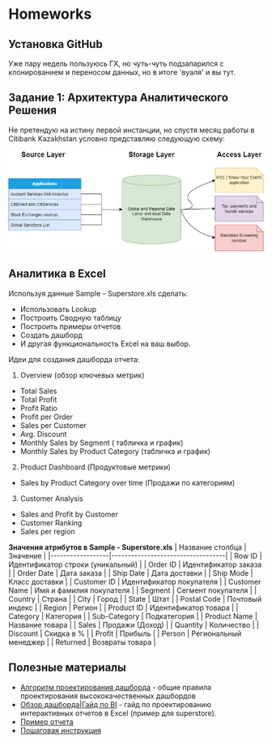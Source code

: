 # Homeworks

## Установка GitHub

Уже пару недель пользуюсь ГХ, но чуть-чуть подзапарился с клонированием и переносом данных, но в итоге 'вуаля' и вы тут.

## Задание 1: Архитектура Аналитического Решения
Не претендую на истину первой инстанции, но спустя месяц работы в Citibank Kazakhstan условно представляю следующую схему:

![Minion](https://github.com/ablaygram/datalearn/blob/main/DE-101/Module%201/DE-101%20HW1.drawio.png)


## Аналитика в Excel
Используя данные Sample - Superstore.xls сделать:
- Использовать Lookup
- Построить Сводную таблицу
- Построить примеры отчетов
- Создать дашборд
- И другая функциональность Excel на ваш выбор.

Идеи для создания дашборда отчета:
1. Overview (обзор ключевых метрик)
  - Total Sales 
  - Total Profit
  - Profit Ratio
  - Profit per Order
  - Sales per Customer
  - Avg. Discount
  - Monthly Sales by Segment ( табличка и график)
  - Monthly Sales by Product Category (табличка и график)
 2. Product Dashboard (Продуктовые метрики)
  - Sales by Product Category over time (Продажи по категориям)
 3. Customer Analysis
  - Sales and Profit by Customer
  - Customer Ranking
  - Sales per region


**Значения атрибутов в Sample - Superstore.xls**
| Название столбца | Значение                          |
|------------------|-----------------------------------|
| Row ID           | Идентификатор строки (уникальный) |
| Order ID         | Идентификатор заказа              |
| Order Date       | Дата заказа                       |
| Ship Date        | Дата доставки                     |
| Ship Mode        | Класс доставки                    |
| Customer ID      | Идентификатор покупателя          |
| Customer Name    | Имя и фамилия покупателя          |
| Segment          | Сегмент покупателя                |
| Country          | Страна                            |
| City             | Город                             |
| State            | Штат                              |
| Postal Code      | Почтовый индекс                   |
| Region           | Регион                            |
| Product ID       | Идентификатор товара              |
| Category         | Категория                         |
| Sub-Category     | Подкатегория                      |
| Product Name     | Название товара                   |
| Sales            | Продажи (Доход)                   |
| Quantity         | Количество                        |
| Discount         | Скидка в %                        |
| Profit           | Прибыль                           |
| Person           | Региональный менеджер             |
| Returned         | Возвраты товара                   |

## Полезные материалы
* [Алгоритм проектирования дашборда](https://youtu.be/xSp5ykKcQho) - общие правила проектирования высококачественных дашбордов
* [Обзор дашборда|Гайд по BI](https://youtu.be/rxu8jmsvw98) - гайд по проектированию интерактивных отчетов в Excel (пример для superstore). 
* [Пример отчета](https://github.com/Data-Learn/data-engineering/blob/master/DE-101%20Modules/Module01/DE%20-%20101%20Lab%201.1/Sample%20-%20Superstore%20-%20Dashboard.xlsx)
* [Пошаговая инструкция](https://github.com/Data-Learn/data-engineering/blob/master/DE-101%20Modules/Module01/DE%20-%20101%20Lab%201.1/build_steps_dashboard.md)
